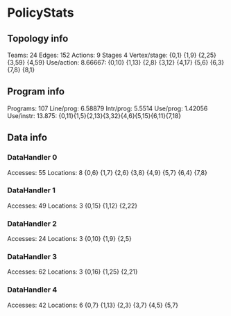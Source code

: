 # PolicyStats
## Topology info
Teams:		24
Edges:		152
Actions:	9
Stages		4
Vertex/stage:	{0,1} {1,9} {2,25} {3,59} {4,59} 
Use/action:	8.66667: {0,10} {1,13} {2,8} {3,12} {4,17} {5,6} {6,3} {7,8} {8,1} 

## Program info
Programs:	107
Line/prog:	6.58879
Intr/prog:	5.5514
Use/prog:	1.42056
Use/instr:	13.875: {0,11}{1,5}{2,13}{3,32}{4,6}{5,15}{6,11}{7,18}

## Data info

### DataHandler 0
Accesses:	55
Locations:	8
{0,6} {1,7} {2,6} {3,8} {4,9} {5,7} {6,4} {7,8} 

### DataHandler 1
Accesses:	49
Locations:	3
{0,15} {1,12} {2,22} 

### DataHandler 2
Accesses:	24
Locations:	3
{0,10} {1,9} {2,5} 

### DataHandler 3
Accesses:	62
Locations:	3
{0,16} {1,25} {2,21} 

### DataHandler 4
Accesses:	42
Locations:	6
{0,7} {1,13} {2,3} {3,7} {4,5} {5,7} 